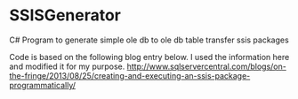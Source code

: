 # SSISGenerator
C# Program to generate simple ole db to ole db table transfer ssis packages

Code is based on the following blog entry below.  I used the information here and modified it for my purpose.
  http://www.sqlservercentral.com/blogs/on-the-fringe/2013/08/25/creating-and-executing-an-ssis-package-programmatically/
